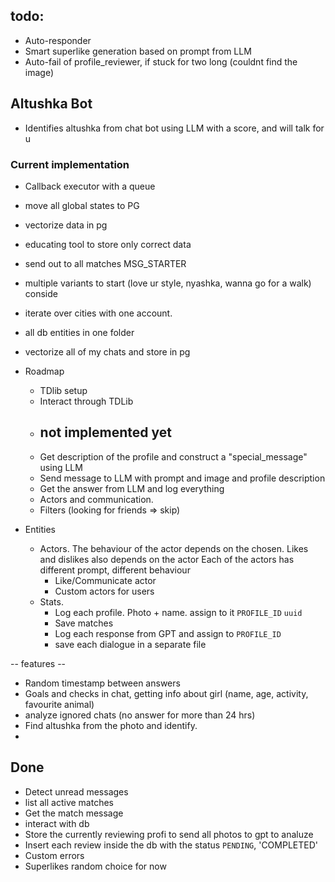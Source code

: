 ## todo:

- Auto-responder
- Smart superlike generation based on prompt from LLM
- Auto-fail of profile_reviewer, if stuck for two long (couldnt find the image)

## Altushka Bot

- Identifies altushka from chat bot using LLM with a score, and will talk for u

### Current implementation

- Callback executor with a queue
- move all global states to PG
- vectorize data in pg
- educating tool to store only correct data
- send out to all matches MSG_STARTER
- multiple variants to start (love ur style, nyashka, wanna go for a walk) conside
- iterate over cities with one account.
- all db entities in one folder
- vectorize all of my chats and store in pg

- Roadmap
    - TDlib setup
    - Interact through TDLib
    - ## not implemented yet
    - Get description of the profile and construct a "special_message" using LLM
    - Send message to LLM with prompt and image and profile description
    - Get the answer from LLM and log everything
    - Actors and communication.
    - Filters (looking for friends => skip)
- Entities
    - Actors. The behaviour of the actor depends on the chosen.
      Likes and dislikes also depends on the actor
      Each of the actors has different prompt, different behaviour
        - Like/Communicate actor
        - Custom actors for users
    - Stats.
        - Log each profile. Photo + name. assign to it `PROFILE_ID`  `uuid`
        - Save matches
        - Log each response from GPT and assign to `PROFILE_ID`
        - save each dialogue in a separate file

-- features --

- Random timestamp between answers
- Goals and checks in chat, getting info about girl (name, age, activity, favourite animal)
- analyze ignored chats (no answer for more than 24 hrs)
- Find altushka from the photo and identify.
-

## Done

- Detect unread messages
- list all active matches
- Get the match message
- interact with db
- Store the currently reviewing profi to send all photos to gpt to analuze
- Insert each review inside the db with the status `PENDING`, 'COMPLETED'
- Custom errors
- Superlikes random choice for now
